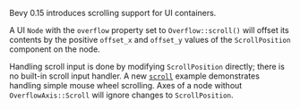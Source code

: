 Bevy 0.15 introduces scrolling support for UI containers.

A UI `Node` with the `overflow` property set to `Overflow::scroll()` will offset its contents by the positive `offset_x` and `offset_y` values of the `ScrollPosition` component on the node.

Handling scroll input is done by modifying `ScrollPosition` directly; there is no built-in scroll input handler. A new [`scroll`](https://github.com/bevyengine/bevy/tree/v0.15.0/examples/ui/scroll.rs) example demonstrates handling simple mouse wheel scrolling. Axes of a node without `OverflowAxis::Scroll` will ignore changes to `ScrollPosition`.
